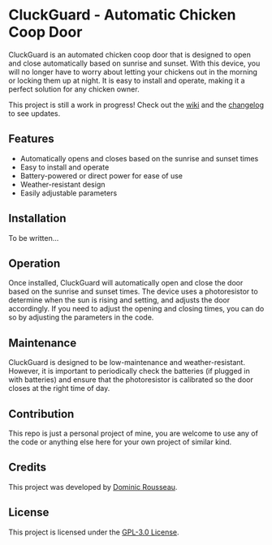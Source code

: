 # CluckGuard - Automatic Chicken Coop Door

CluckGuard is an automated chicken coop door that is designed to open and close automatically based on sunrise and sunset. With this device, you will no longer have to worry about letting your chickens out in the morning or locking them up at night. It is easy to install and operate, making it a perfect solution for any chicken owner.

This project is still a work in progress! Check out the [wiki](https://github.com/itsdombo/CluckGuard/wiki) and the [changelog](changelog.md) to see updates.

## Features

* Automatically opens and closes based on the sunrise and sunset times
* Easy to install and operate
* Battery-powered or direct power for ease of use
* Weather-resistant design
* Easily adjustable parameters

## Installation

To be written...

## Operation

Once installed, CluckGuard will automatically open and close the door based on the sunrise and sunset times. The device uses a photoresistor to determine when the sun is rising and setting, and adjusts the door accordingly. If you need to adjust the opening and closing times, you can do so by adjusting the parameters in the code.

## Maintenance

CluckGuard is designed to be low-maintenance and weather-resistant. However, it is important to periodically check the batteries (if plugged in with batteries) and ensure that the photoresistor is calibrated so the door closes at the right time of day.

## Contribution

This repo is just a personal project of mine, you are welcome to use any of the code or anything else here for your own project of similar kind.

## Credits

This project was developed by [Dominic Rousseau](https://github.com/itsdombo/).

## License

This project is licensed under the [GPL-3.0 License](LICENSE).




